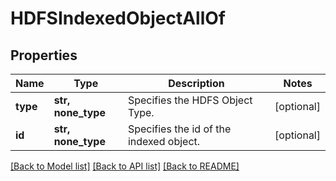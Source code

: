# HDFSIndexedObjectAllOf


## Properties
Name | Type | Description | Notes
------------ | ------------- | ------------- | -------------
**type** | **str, none_type** | Specifies the HDFS Object Type. | [optional] 
**id** | **str, none_type** | Specifies the id of the indexed object. | [optional] 

[[Back to Model list]](../README.md#documentation-for-models) [[Back to API list]](../README.md#documentation-for-api-endpoints) [[Back to README]](../README.md)


